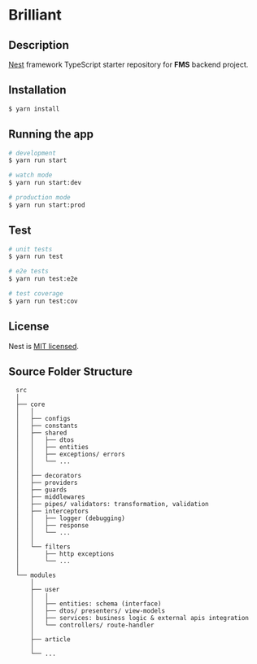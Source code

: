 # Brilliant

## Description

[Nest](https://github.com/nestjs/nest) framework TypeScript starter repository for **FMS** backend project.

## Installation

```bash
$ yarn install
```

## Running the app

```bash
# development
$ yarn run start

# watch mode
$ yarn run start:dev

# production mode
$ yarn run start:prod
```

## Test

```bash
# unit tests
$ yarn run test

# e2e tests
$ yarn run test:e2e

# test coverage
$ yarn run test:cov
```

## License

Nest is [MIT licensed](LICENSE).

## Source Folder Structure

```
  src
  │
  ├── core
  │   │
  │   ├── configs
  │   ├── constants
  │   ├── shared
  │   │   ├── dtos
  │   │   ├── entities
  │   │   ├── exceptions/ errors
  │   │   └── ...
  │   │
  │   ├── decorators
  │   ├── providers
  │   ├── guards
  │   ├── middlewares
  │   ├── pipes/ validators: transformation, validation
  │   ├── interceptors
  │   │   ├── logger (debugging)
  │   │   ├── response
  │   │   └── ...
  │   │
  │   └── filters
  │       ├── http exceptions
  │       └── ...
  │
  └── modules
      │
      ├── user
      │   │
      │   ├── entities: schema (interface)
      │   ├── dtos/ presenters/ view-models
      │   ├── services: business logic & external apis integration
      │   └── controllers/ route-handler
      │
      ├── article
      │
      └── ...
```
